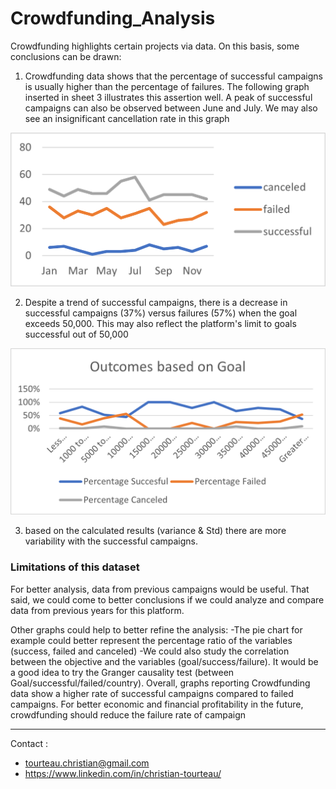# Crowdfunding_Analysis

Crowdfunding highlights certain projects via data. On this basis, some conclusions can be drawn:
1.	Crowdfunding data shows that the percentage of successful campaigns is usually higher than the percentage of failures. The following graph inserted in sheet 3 illustrates this assertion well. A peak of successful campaigns can also be observed between June and July. We may also see an insignificant cancellation rate in this graph
 
 ![image](https://github.com/Christ1129/Crowdfunding_Analysis/blob/main/Images/Picture1.png)

2.	Despite a trend of successful campaigns, there is a decrease in successful campaigns (37%) versus failures (57%) when the goal exceeds 50,000. This may also reflect the platform's limit to goals successful out of 50,000

![image](https://github.com/Christ1129/Crowdfunding_Analysis/blob/main/Images/Picture2.png)
 

3.	 based on the calculated results (variance & Std) there are more variability with the successful campaigns. 
		
### Limitations of this dataset

   For better analysis, data from previous campaigns would be useful. That said, we could come to better conclusions if we could analyze and compare data from previous years for this platform.

Other graphs could help to better refine the analysis:
-The pie chart for example could better represent the percentage ratio of the variables (success, failed and canceled)
-We could also study the correlation between the objective and the variables (goal/success/failure). It would be a good idea to try the Granger causality test (between Goal/successful/failed/country). 
Overall, graphs reporting Crowdfunding data show a higher rate of successful campaigns compared to failed campaigns. For better economic and financial profitability in the future, crowdfunding should reduce the failure rate of campaign

<hr>
Contact : 

* tourteau.christian@gmail.com
* https://www.linkedin.com/in/christian-tourteau/
